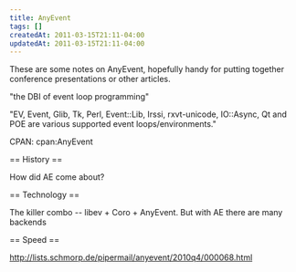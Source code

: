 ```yaml
---
title: AnyEvent
tags: []
createdAt: 2011-03-15T21:11-04:00
updatedAt: 2011-03-15T21:11-04:00
---
```


These are some notes on AnyEvent, hopefully handy for putting together conference presentations or other articles.

"the DBI of event loop programming"

"EV, Event, Glib, Tk, Perl, Event::Lib, Irssi, rxvt-unicode, IO::Async, Qt and POE are various supported event loops/environments."

CPAN: cpan:AnyEvent

== History ==

How did AE come about?

== Technology ==

The killer combo -- libev + Coro + AnyEvent. But with AE there are many backends

== Speed ==

http://lists.schmorp.de/pipermail/anyevent/2010q4/000068.html

